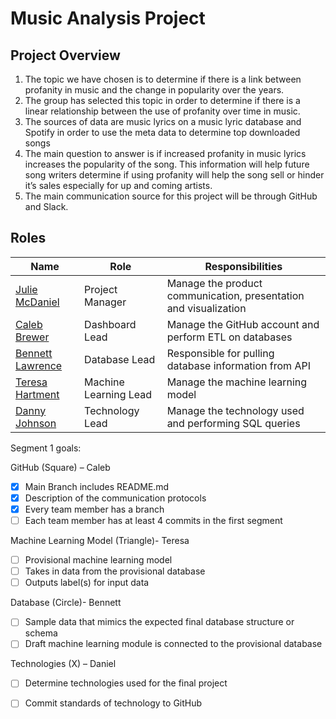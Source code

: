 # Music Analysis Project

   ## Project Overview
      
1.	The topic we have chosen is to determine if there is a link between profanity in music and the change in popularity over the years.
2.	The group has selected this topic in order to determine if there is a linear relationship between the use of profanity over time in music.
3.	The sources of data are music lyrics on a music lyric database and Spotify in order to use the meta data to determine top downloaded songs
4.	The main question to answer is if increased profanity in music lyrics increases the popularity of the song.  This information will help future song writers determine if using profanity will help the song sell or hinder it’s sales especially for up and coming artists.
5.    The main communication source for this project will be through GitHub and Slack.  


   ## Roles
   | Name  | Role | Responsibilities|
   | --- | --- | --- |
   | [Julie McDaniel](https://github.com/JuMcDaniel)  | Project Manager | Manage the product communication, presentation and visualization|
   | [Caleb Brewer](https://github.com/CBrew913)  | Dashboard Lead | Manage the GitHub account and perform ETL on databases|
   | [Bennett Lawrence](https://github.com/bhlawrence)  | Database Lead | Responsible for pulling database information from API|
   | [Teresa Hartment](https://github.com/TeresaHartman)  | Machine Learning Lead | Manage the machine learning model|
   | [Danny Johnson](https://github.com/DannyJohnson-Hi)  | Technology Lead | Manage the technology used and performing SQL queries|
   

Segment 1 goals:

GitHub (Square) – Caleb
- [x] Main Branch includes README.md
- [x] Description of the communication protocols
- [x] Every team member has a branch
- [ ] Each team member has at least 4 commits in the first segment

Machine Learning Model (Triangle)- Teresa
- [ ] Provisional machine learning model
- [ ] Takes in data from the provisional database
- [ ] Outputs label(s) for input data

Database (Circle)- Bennett
- [ ] Sample data that mimics the expected final database structure or schema
- [ ] Draft machine learning module is connected to the provisional database

Technologies (X) – Daniel
- [ ] Determine technologies used for the final project
- [ ] Commit standards of technology to GitHub

